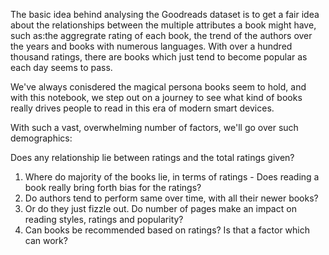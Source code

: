 The basic idea behind analysing the Goodreads dataset is to get a fair idea about the relationships between the multiple attributes a book might have, such as:the aggregrate rating of each book, the trend of the authors over the years and books with numerous languages. With over a hundred thousand ratings, there are books which just tend to become popular as each day seems to pass.

We've always conisdered the magical persona books seem to hold, and with this notebook, we step out on a journey to see what kind of books really drives people to read in this era of modern smart devices.

With such a vast, overwhelming number of factors, we'll go over such demographics:

Does any relationship lie between ratings and the total ratings given?
1. Where do majority of the books lie, in terms of ratings - Does reading a book really bring forth bias for the ratings?
2. Do authors tend to perform same over time, with all their newer books? 
3. Or do they just fizzle out. Do number of pages make an impact on reading styles, ratings and popularity? 
4. Can books be recommended based on ratings? Is that a factor which can work?

